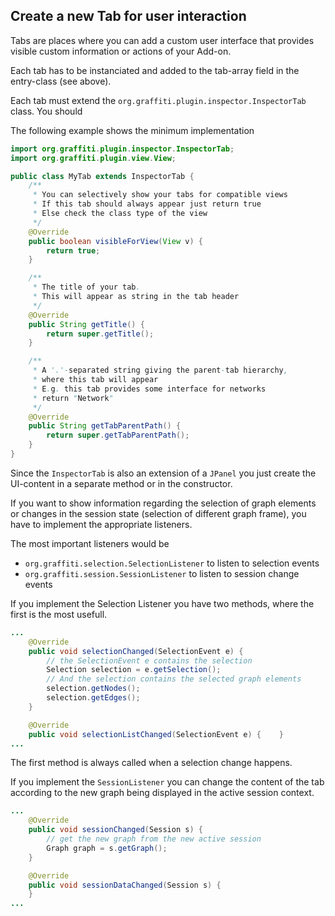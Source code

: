 
## Create a new Tab for user interaction

Tabs are places where you can add a custom user interface that provides visible custom information or actions of your Add-on.

Each tab has to be instanciated and added to the tab-array field in the entry-class (see above).

Each tab must extend the `org.graffiti.plugin.inspector.InspectorTab` class. You should 

The following example shows the minimum implementation
```java
import org.graffiti.plugin.inspector.InspectorTab;
import org.graffiti.plugin.view.View;

public class MyTab extends InspectorTab {
	/**
	 * You can selectively show your tabs for compatible views
	 * If this tab should always appear just return true
	 * Else check the class type of the view 
	 */
	@Override
	public boolean visibleForView(View v) {
		return true;
	}

	/**
	 * The title of your tab. 
	 * This will appear as string in the tab header
	 */
	@Override
	public String getTitle() {
		return super.getTitle();
	}

	/**
	 * A '.'-separated string giving the parent-tab hierarchy,
	 * where this tab will appear
	 * E.g. this tab provides some interface for networks
	 * return "Network"
	 */
	@Override
	public String getTabParentPath() {
		return super.getTabParentPath();
	}
}
```

Since the `InspectorTab` is also an extension of a `JPanel` you just create the UI-content in a separate method or in the constructor.

If you want to show information regarding the selection of graph elements or changes in the session state (selection of different graph frame), you have to implement the appropriate listeners.

The most important listeners would be

* `org.graffiti.selection.SelectionListener` to listen to selection events
* `org.graffiti.session.SessionListener` to listen to session change events

If you implement the Selection Listener you have two methods, where the first is the most usefull.

```java
...
	@Override
	public void selectionChanged(SelectionEvent e) {
		// the SelectionEvent e contains the selection 
		Selection selection = e.getSelection();
		// And the selection contains the selected graph elements
		selection.getNodes();
		selection.getEdges();
	}

	@Override
	public void selectionListChanged(SelectionEvent e) {	}
...
```
The first method is always called when a selection change happens.

If you implement the `SessionListener` you can change the content of the tab according to the new graph being displayed in the active session context.

```java
...
	@Override
	public void sessionChanged(Session s) {
		// get the new graph from the new active session
		Graph graph = s.getGraph();
	}

	@Override
	public void sessionDataChanged(Session s) {
	}
...
```